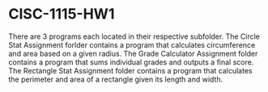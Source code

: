# CISC-1115-HW1
There are 3 programs each located in their respective subfolder.
The Circle Stat Assignment forlder contains a program that calculates circumference and area based on a given radius.
The Grade Calculator Assignment folder contains a program that sums individual grades and outputs a final score.
The Rectangle Stat Assignment folder contains a program that calculates the perimeter and area of a rectangle given its length and width. 